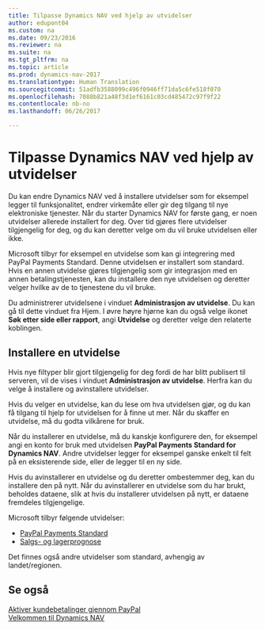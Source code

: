 ```yaml
---
title: Tilpasse Dynamics NAV ved hjelp av utvidelser
author: edupont04
ms.custom: na
ms.date: 09/23/2016
ms.reviewer: na
ms.suite: na
ms.tgt_pltfrm: na
ms.topic: article
ms.prod: dynamics-nav-2017
ms.translationtype: Human Translation
ms.sourcegitcommit: 51adfb3588099c496f0946ff71da5c6fe518f070
ms.openlocfilehash: 7088b821a48f3d1ef6161c03cd485472c97f9f22
ms.contentlocale: nb-no
ms.lasthandoff: 06/26/2017

---
```


# <a name="customizing-dynamics-nav-using-extensions"></a>Tilpasse Dynamics NAV ved hjelp av utvidelser
Du kan endre Dynamics NAV ved å installere utvidelser som for eksempel legger til funksjonalitet, endrer virkemåte eller gir deg tilgang til nye elektroniske tjenester.
Når du starter Dynamics NAV for første gang, er noen utvidelser allerede installert for deg. Over tid gjøres flere utvidelser tilgjengelig for deg, og du kan deretter velge om du vil bruke utvidelsen eller ikke.

Microsoft tilbyr for eksempel en utvidelse som kan gi integrering med PayPal Payments Standard. Denne utvidelsen er installert som standard.
Hvis en annen utvidelse gjøres tilgjengelig som gir integrasjon med en annen betalingstjenesten, kan du installere den nye utvidelsen og deretter velger hvilke av de to tjenestene du vil bruke.  

Du administrerer utvidelsene i vinduet **Administrasjon av utvidelse**. Du kan gå til dette vinduet fra Hjem. I øvre høyre hjørne kan du også velge ikonet **Søk etter side eller rapport**, angi **Utvidelse** og deretter velge den relaterte koblingen.   

## <a name="installing-an-extension"></a>Installere en utvidelse
Hvis nye filtyper blir gjort tilgjengelig for deg fordi de har blitt publisert til serveren, vil de vises i vinduet **Administrasjon av utvidelse**. Herfra kan du velge å installere og avinstallere utvidelser.  

Hvis du velger en utvidelse, kan du lese om hva utvidelsen gjør, og du kan få tilgang til hjelp for utvidelsen for å finne ut mer. Når du skaffer en utvidelse, må du godta vilkårene for bruk.  

Når du installerer en utvidelse, må du kanskje konfigurere den, for eksempel angi en konto for bruk med utvidelsen **PayPal Payments Standard for Dynamics NAV**.
Andre utvidelser legger for eksempel ganske enkelt til felt på en eksisterende side, eller de legger til en ny side.   

Hvis du avinstallerer en utvidelse og du deretter ombestemmer deg, kan du installere den på nytt. Når du avinstallerer en utvidelse som du har brukt, beholdes dataene, slik at hvis du installerer utvidelsen på nytt, er dataene fremdeles tilgjengelige.  

Microsoft tilbyr følgende utvidelser:  
- [PayPal Payments Standard](ui-extensions-paypal-payments-standard.md)  
- [Salgs- og lagerprognose](ui-extensions-sales-forecast.md)  

Det finnes også andre utvidelser som standard, avhengig av landet/regionen.

## <a name="see-also"></a>Se også  
[Aktiver kundebetalinger gjennom PayPal](sales-how-enable-customer-payments-paypal.md)  
[Velkommen til Dynamics NAV](across-get-started.md)  

